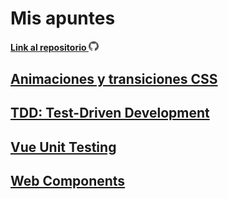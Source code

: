 # Mis apuntes

#### [Link al repositorio <img src="./assets/github.svg" alt="github" width="16"/>](https://github.com/jordicher/my-notes-vuepress)

## [Animaciones y transiciones CSS](./css-animations-and-transitions)

## [TDD: Test-Driven Development](./test-driven-development)

## [Vue Unit Testing](./vue-unit-testing)

## [Web Components](./web-components)
